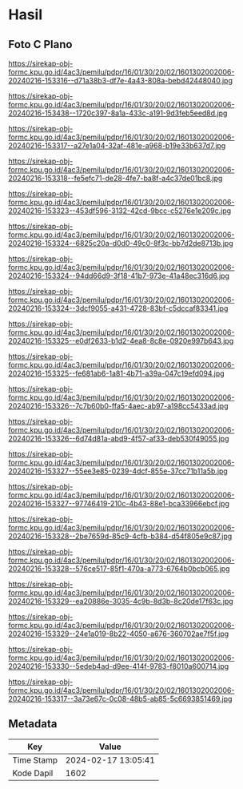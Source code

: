 # Hasil

## Foto C Plano

https://sirekap-obj-formc.kpu.go.id/4ac3/pemilu/pdpr/16/01/30/20/02/1601302002006-20240216-153316--d71a38b3-df7e-4a43-808a-bebd42448040.jpg

https://sirekap-obj-formc.kpu.go.id/4ac3/pemilu/pdpr/16/01/30/20/02/1601302002006-20240216-153438--1720c397-8a1a-433c-a191-9d3feb5eed8d.jpg

https://sirekap-obj-formc.kpu.go.id/4ac3/pemilu/pdpr/16/01/30/20/02/1601302002006-20240216-153317--a27e1a04-32af-481e-a968-b19e33b637d7.jpg

https://sirekap-obj-formc.kpu.go.id/4ac3/pemilu/pdpr/16/01/30/20/02/1601302002006-20240216-153318--fe5efc71-de28-4fe7-ba8f-a4c37de01bc8.jpg

https://sirekap-obj-formc.kpu.go.id/4ac3/pemilu/pdpr/16/01/30/20/02/1601302002006-20240216-153323--453df596-3132-42cd-9bcc-c5276e1e209c.jpg

https://sirekap-obj-formc.kpu.go.id/4ac3/pemilu/pdpr/16/01/30/20/02/1601302002006-20240216-153324--6825c20a-d0d0-49c0-8f3c-bb7d2de8713b.jpg

https://sirekap-obj-formc.kpu.go.id/4ac3/pemilu/pdpr/16/01/30/20/02/1601302002006-20240216-153324--94dd66d9-3f18-41b7-973e-41a48ec316d6.jpg

https://sirekap-obj-formc.kpu.go.id/4ac3/pemilu/pdpr/16/01/30/20/02/1601302002006-20240216-153324--3dcf9055-a431-4728-83bf-c5dccaf83341.jpg

https://sirekap-obj-formc.kpu.go.id/4ac3/pemilu/pdpr/16/01/30/20/02/1601302002006-20240216-153325--e0df2633-b1d2-4ea8-8c8e-0920e997b643.jpg

https://sirekap-obj-formc.kpu.go.id/4ac3/pemilu/pdpr/16/01/30/20/02/1601302002006-20240216-153325--fe681ab6-1a81-4b71-a39a-047c19efd094.jpg

https://sirekap-obj-formc.kpu.go.id/4ac3/pemilu/pdpr/16/01/30/20/02/1601302002006-20240216-153326--7c7b60b0-ffa5-4aec-ab97-a198cc5433ad.jpg

https://sirekap-obj-formc.kpu.go.id/4ac3/pemilu/pdpr/16/01/30/20/02/1601302002006-20240216-153326--6d74d81a-abd9-4f57-af33-deb530f49055.jpg

https://sirekap-obj-formc.kpu.go.id/4ac3/pemilu/pdpr/16/01/30/20/02/1601302002006-20240216-153327--55ee3e85-0239-4dcf-855e-37cc71b11a5b.jpg

https://sirekap-obj-formc.kpu.go.id/4ac3/pemilu/pdpr/16/01/30/20/02/1601302002006-20240216-153327--97746419-210c-4b43-88e1-bca33966ebcf.jpg

https://sirekap-obj-formc.kpu.go.id/4ac3/pemilu/pdpr/16/01/30/20/02/1601302002006-20240216-153328--2be7659d-85c9-4cfb-b384-d54f805e9c87.jpg

https://sirekap-obj-formc.kpu.go.id/4ac3/pemilu/pdpr/16/01/30/20/02/1601302002006-20240216-153328--576ce517-85f1-470a-a773-6764b0bcb065.jpg

https://sirekap-obj-formc.kpu.go.id/4ac3/pemilu/pdpr/16/01/30/20/02/1601302002006-20240216-153329--ea20886e-3035-4c9b-8d3b-8c20de17f63c.jpg

https://sirekap-obj-formc.kpu.go.id/4ac3/pemilu/pdpr/16/01/30/20/02/1601302002006-20240216-153329--24e1a019-8b22-4050-a676-360702ae7f5f.jpg

https://sirekap-obj-formc.kpu.go.id/4ac3/pemilu/pdpr/16/01/30/20/02/1601302002006-20240216-153330--5edeb4ad-d9ee-414f-9783-f8010a600714.jpg

https://sirekap-obj-formc.kpu.go.id/4ac3/pemilu/pdpr/16/01/30/20/02/1601302002006-20240216-153317--3a73e67c-0c08-48b5-ab85-5c6693851469.jpg


## Metadata

| Key        | Value               |
| ---------- | ------------------- |
| Time Stamp | 2024-02-17 13:05:41 |
| Kode Dapil | 1602                |



